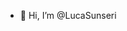 - 👋 Hi, I’m @LucaSunseri

<!---
LucaSunseri/LucaSunseri is a ✨ special ✨ repository because its `README.md` (this file) appears on your GitHub profile.
You can click the Preview link to take a look at your changes.
--->
